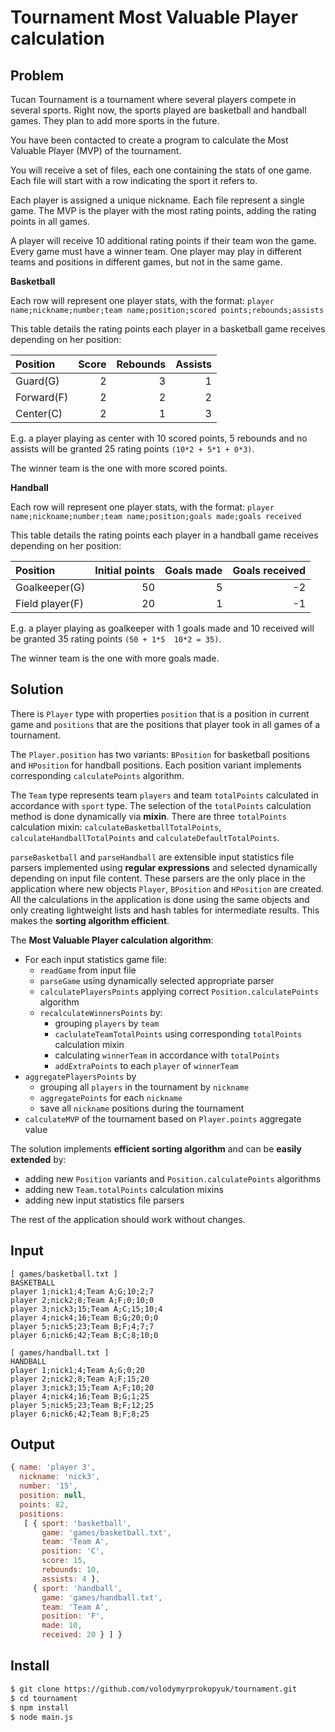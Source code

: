 # Tournament Most Valuable Player calculation

## Problem

Tucan Tournament is a tournament where several players compete in several
sports. Right now, the sports played are basketball and handball games. They
plan to add more sports in the future.

You have been contacted to create a program to calculate the Most Valuable
Player (MVP) of the tournament.

You will receive a set of files, each one containing the stats of one game. Each
file will start with a row indicating the sport it refers to.

Each player is assigned a unique nickname. Each file represent a single game.
The MVP is the player with the most rating points, adding the rating points in
all games.

A player will receive 10 additional rating points if their team won the game.
Every game must have a winner team. One player may play in different teams
and positions in different games, but not in the same game.

**Basketball**

Each row will represent one player stats, with the format:
`player name;nickname;number;team name;position;scored points;rebounds;assists`

This table details the rating points each player in a basketball game receives
depending on her position:

Position   | Score | Rebounds | Assists
:----------|------:|---------:|--------:
Guard(G)   |     2 |        3 |       1
Forward(F) |     2 |        2 |       2
Center(C)  |     2 |        1 |       3

E.g. a player playing as center with 10 scored points, 5 rebounds and no assists
will be granted 25 rating points `(10*2 + 5*1 + 0*3)`.

The winner team is the one with more scored points.

**Handball**

Each row will represent one player stats, with the format:
`player name;nickname;number;team name;position;goals made;goals received`

This table details the rating points each player in a handball game receives
depending on her position:

Position        | Initial points | Goals made | Goals received
:---------------|---------------:|-----------:|---------------:
Goalkeeper(G)   |             50 |          5 |             -2
Field player(F) |             20 |          1 |             -1

E.g. a player playing as goalkeeper with 1 goals made and 10 received will be
granted 35 rating points `(50 + 1*5 ­ 10*2 = 35)`.

The winner team is the one with more goals made.

## Solution

There is `Player` type with properties `position` that is a position in current
game and `positions` that are the positions that player took in all games of a
tournament.

The `Player.position` has two variants: `BPosition` for basketball positions and
`HPosition` for handball positions. Each position variant implements
corresponding `calculatePoints` algorithm.

The `Team` type represents team `players` and team `totalPoints` calculated in
accordance with `sport` type. The selection of the `totalPoints` calculation
method is done dynamically via **mixin**. There are three `totalPoints`
calculation mixin: `calculateBasketballTotalPoints`,
`calculateHandballTotalPoints` and `calculateDefaultTotalPoints`.

`parseBasketball` and `parseHandball` are extensible input statistics file
parsers implemented using **regular expressions** and selected dynamically
depending on input file content. These parsers are the only place in the
application where new objects `Player`, `BPosition` and `HPosition` are
created. All the calculations in the application is done using the same objects
and only creating lightweight lists and hash tables for intermediate results.
This makes the **sorting algorithm efficient**.

The **Most Valuable Player calculation algorithm**:
- For each input statistics game file:
    - `readGame` from input file
    - `parseGame` using dynamically selected appropriate parser
    - `calculatePlayersPoints` applying correct `Position.calculatePoints`
      algorithm
    - `recalculateWinnersPoints` by:
        - grouping `players` by `team`
        - `caclulateTeamTotalPoints` using corresponding `totalPoints`
          calculation mixin
        - calculating `winnerTeam` in accordance with `totalPoints`
        - `addExtraPoints` to each `player` of `winnerTeam`
- `aggregatePlayersPoints` by
    - grouping all `players` in the tournament by `nickname`
    - `aggregatePoints` for each `nickname`
    - save all `nickname` positions during the tournament
- `calculateMVP` of the tournament based on `Player.points` aggregate value

The solution implements **efficient sorting algorithm** and can be **easily
extended** by:
- adding new `Position` variants and `Position.calculatePoints` algorithms
- adding new `Team.totalPoints` calculation mixins
- adding new input statistics file parsers

The rest of the application should work without changes.

## Input

```
[ games/basketball.txt ]
BASKETBALL
player 1;nick1;4;Team A;G;10;2;7
player 2;nick2;8;Team A;F;0;10;0
player 3;nick3;15;Team A;C;15;10;4
player 4;nick4;16;Team B;G;20;0;0
player 5;nick5;23;Team B;F;4;7;7
player 6;nick6;42;Team B;C;8;10;0

[ games/handball.txt ]
HANDBALL
player 1;nick1;4;Team A;G;0;20
player 2;nick2;8;Team A;F;15;20
player 3;nick3;15;Team A;F;10;20
player 4;nick4;16;Team B;G;1;25
player 5;nick5;23;Team B;F;12;25
player 6;nick6;42;Team B;F;8;25
```

## Output

```javascript
{ name: 'player 3',
  nickname: 'nick3',
  number: '15',
  position: null,
  points: 82,
  positions:
   [ { sport: 'basketball',
       game: 'games/basketball.txt',
       team: 'Team A',
       position: 'C',
       score: 15,
       rebounds: 10,
       assists: 4 },
     { sport: 'handball',
       game: 'games/handball.txt',
       team: 'Team A',
       position: 'F',
       made: 10,
       received: 20 } ] }
```

## Install

```bash
$ git clone https://github.com/volodymyrprokopyuk/tournament.git
$ cd tournament
$ npm install
$ node main.js
```
